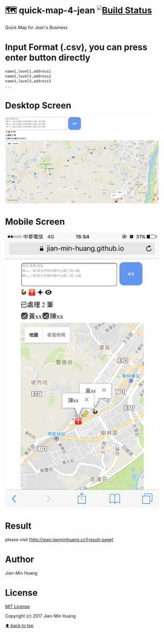 # 🗺 quick-map-4-jean  [![Build Status](https://travis-ci.org/Jian-Min-Huang/quick-map-4-jean.svg?branch=master)](https://travis-ci.org/Jian-Min-Huang/quick-map-4-jean)
Quick Map for Jean's Business

# Input Format (.csv), you can press enter button directly
```
name1,level1,address1
name2,level2,address2
name3,level3,address3
...
```

# Desktop Screen
![desktop](./img/desktop.png)

# Mobile Screen
![mobile](./img/mobile.jpg)

# Result
please visit [http://jean.jianminhuang.cc][result-page]

# Author
Jian-Min Huang

# License
[MIT License][license-page]

Copyright (c) 2017 Jian-Min Huang

[:arrow_up: back to top][top-page]

[result-page]: <http://jean.jianminhuang.cc>
[license-page]: <https://github.com/Jian-Min-Huang/quick-map-4-jean/blob/master/LICENSE>
[top-page]: <https://github.com/Jian-Min-Huang/quick-map-4-jean#quick-map-4-jean>